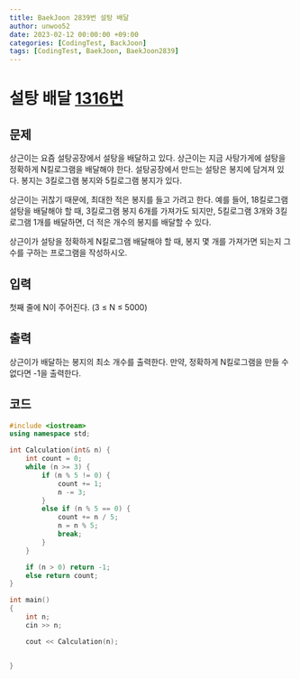```yaml
---
title: BaekJoon 2839번 설탕 배달
author: unwoo52
date: 2023-02-12 00:00:00 +09:00
categories: [CodingTest, BackJoon]
tags: [CodingTest, BaekJoon, BaekJoon2839]
---
```




# 설탕 배달 [1316번](https://www.acmicpc.net/problem/2839)


## 문제

상근이는 요즘 설탕공장에서 설탕을 배달하고 있다. 상근이는 지금 사탕가게에 설탕을 정확하게 N킬로그램을 배달해야 한다. 설탕공장에서 만드는 설탕은 봉지에 담겨져 있다. 봉지는 3킬로그램 봉지와 5킬로그램 봉지가 있다.

상근이는 귀찮기 때문에, 최대한 적은 봉지를 들고 가려고 한다. 예를 들어, 18킬로그램 설탕을 배달해야 할 때, 3킬로그램 봉지 6개를 가져가도 되지만, 5킬로그램 3개와 3킬로그램 1개를 배달하면, 더 적은 개수의 봉지를 배달할 수 있다.

상근이가 설탕을 정확하게 N킬로그램 배달해야 할 때, 봉지 몇 개를 가져가면 되는지 그 수를 구하는 프로그램을 작성하시오.

## 입력

첫째 줄에 N이 주어진다. (3 ≤ N ≤ 5000)


## 출력

상근이가 배달하는 봉지의 최소 개수를 출력한다. 만약, 정확하게 N킬로그램을 만들 수 없다면 -1을 출력한다.



## 코드

```cpp
#include <iostream>
using namespace std;

int Calculation(int& n) {
    int count = 0;
    while (n >= 3) {
        if (n % 5 != 0) {
            count += 1;
            n -= 3;
        }
        else if (n % 5 == 0) {
            count += n / 5;
            n = n % 5;
            break;
        }
    }

    if (n > 0) return -1;
    else return count;
}

int main()
{
    int n;
    cin >> n;

    cout << Calculation(n);


}
```
